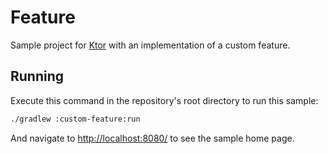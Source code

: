 # Feature

Sample project for [Ktor](http://ktor.io) with an implementation of a custom feature.

## Running

Execute this command in the repository's root directory to run this sample:

```bash
./gradlew :custom-feature:run
```
 
And navigate to [http://localhost:8080/](http://localhost:8080/) to see the sample home page.  